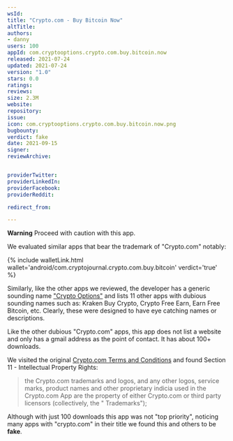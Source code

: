 ```yaml
---
wsId: 
title: "Crypto.com - Buy Bitcoin Now"
altTitle: 
authors:
- danny
users: 100
appId: com.cryptooptions.crypto.com.buy.bitcoin.now
released: 2021-07-24
updated: 2021-07-24
version: "1.0"
stars: 0.0
ratings: 
reviews: 
size: 2.3M
website: 
repository: 
issue: 
icon: com.cryptooptions.crypto.com.buy.bitcoin.now.png
bugbounty: 
verdict: fake
date: 2021-09-15
signer: 
reviewArchive:


providerTwitter: 
providerLinkedIn: 
providerFacebook: 
providerReddit: 

redirect_from:

---
```



**Warning** Proceed with caution with this app.

We evaluated similar apps that bear the trademark of "Crypto.com" notably:

{% include walletLink.html wallet='android/com.cryptojournal.crypto.com.buy.bitcoin' verdict='true' %}

Similarly, like the other apps we reviewed, the developer has a generic sounding name ["Crypto Options"](https://play.google.com/store/apps/developer?id=Crypto+Options) and lists 11 other apps with dubious sounding names such as: Kraken Buy Crypto, Crypto Free Earn, Earn Free Bitcoin, etc. Clearly, these were designed to have eye catching names or descriptions.

Like the other dubious "Crypto.com" apps, this app does not list a website and only has a gmail address as the point of contact. It has about 100+ downloads.

We visited the original [Crypto.com Terms and Conditions](https://crypto.com/document/mco_services) and found Section 11 - Intellectual Property Rights:

>the Crypto.com trademarks and logos, and any other logos, service marks, product names and other proprietary indicia used in the Crypto.com App are the property of either Crypto.com or third party licensors (collectively, the " Trademarks");

Although with just 100 downloads this app was not "top priority", noticing many apps with "crypto.com" in their title we found this and others to be **fake**.







